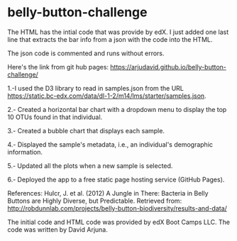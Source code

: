 # belly-button-challenge

The HTML has the intial code that was provide by edX. I just added one last line that extracts the bar info from a json with the code into the HTML.

The json code is commented and runs without errors. 

Here's the link from git hub pages: https://arjudavid.github.io/belly-button-challenge/

1.-I used the D3 library to read in samples.json from the URL https://static.bc-edx.com/data/dl-1-2/m14/lms/starter/samples.json.

2.- Created a horizontal bar chart with a dropdown menu to display the top 10 OTUs found in that individual.

3.- Created a bubble chart that displays each sample.

4.- Displayed the sample's metadata, i.e., an individual's demographic information.

5.- Updated all the plots when a new sample is selected. 

6.- Deployed the app to a free static page hosting service (GitHub Pages). 

References: Hulcr, J. et al. (2012) A Jungle in There: Bacteria in Belly Buttons are Highly Diverse, but Predictable. Retrieved from: http://robdunnlab.com/projects/belly-button-biodiversity/results-and-data/

The initial code and HTML code was provided by edX Boot Camps LLC. The code was written by David Arjuna.
